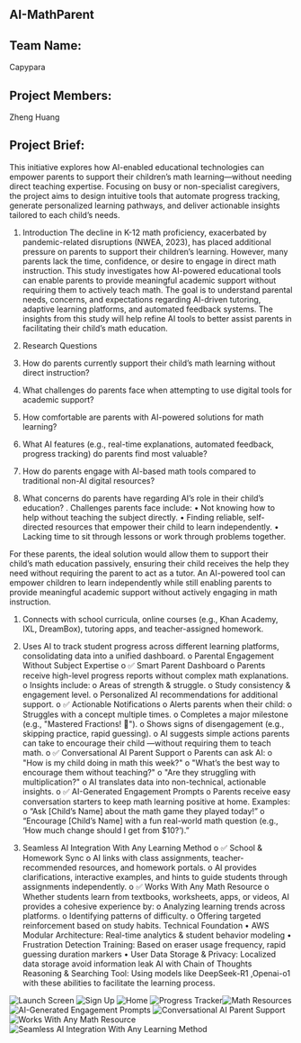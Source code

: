 ## AI-MathParent
## Team Name:
Capypara
## Project Members: 
Zheng Huang
## Project Brief: 
This initiative explores how AI-enabled educational technologies can empower parents to support their children’s math learning—without needing direct teaching expertise. Focusing on busy or non-specialist caregivers, the project aims to design intuitive tools that automate progress tracking, generate personalized learning pathways, and deliver actionable insights tailored to each child’s needs.

1. Introduction
The decline in K-12 math proficiency, exacerbated by pandemic-related disruptions (NWEA, 2023), has placed additional pressure on parents to support their children’s learning. However, many parents lack the time, confidence, or desire to engage in direct math instruction.
This study investigates how AI-powered educational tools can enable parents to provide meaningful academic support without requiring them to actively teach math. The goal is to understand parental needs, concerns, and expectations regarding AI-driven tutoring, adaptive learning platforms, and automated feedback systems. The insights from this study will help refine AI tools to better assist parents in facilitating their child’s math education.

2. Research Questions
1.	How do parents currently support their child’s math learning without direct instruction?
2.	What challenges do parents face when attempting to use digital tools for academic support?
3.	How comfortable are parents with AI-powered solutions for math learning?
4.	What AI features (e.g., real-time explanations, automated feedback, progress tracking) do parents find most valuable?
5.	How do parents engage with AI-based math tools compared to traditional non-AI digital resources?
6.	What concerns do parents have regarding AI’s role in their child’s education?
.
Challenges parents face include:
•	Not knowing how to help without teaching the subject directly.
•	Finding reliable, self-directed resources that empower their child to learn independently.
•	Lacking time to sit through lessons or work through problems together.

For these parents, the ideal solution would allow them to support their child’s math education passively, ensuring their child receives the help they need without requiring the parent to act as a tutor. An AI-powered tool can empower children to learn independently while still enabling parents to provide meaningful academic support without actively engaging in math instruction.
1.	Connects with school curricula, online courses (e.g., Khan Academy, IXL, DreamBox), tutoring apps, and teacher-assigned homework.
2.	Uses AI to track student progress across different learning platforms, consolidating data into a unified dashboard.
o	Parental Engagement Without Subject Expertise
o	✅ Smart Parent Dashboard
o	Parents receive high-level progress reports without complex math explanations.
o	Insights include:
o	Areas of strength & struggle.
o	Study consistency & engagement level.
o	Personalized AI recommendations for additional support.
o	✅ Actionable Notifications
o	Alerts parents when their child:
o	Struggles with a concept multiple times.
o	Completes a major milestone (e.g., "Mastered Fractions! 🎉").
o	Shows signs of disengagement (e.g., skipping practice, rapid guessing).
o	AI suggests simple actions parents can take to encourage their child —without requiring them to teach math.
o	✅ Conversational AI Parent Support
o	Parents can ask AI:
o	"How is my child doing in math this week?"
o	"What’s the best way to encourage them without teaching?"
o	"Are they struggling with multiplication?"
o	AI translates data into non-technical, actionable insights.
o	✅ AI-Generated Engagement Prompts
o	Parents receive easy conversation starters to keep math learning positive at home. Examples:
o	“Ask [Child’s Name] about the math game they played today!”
o	“Encourage [Child’s Name] with a fun real-world math question (e.g., ‘How much change should I get from $10?’).”

3. Seamless AI Integration With Any Learning Method
o	✅ School & Homework Sync
o	AI links with class assignments, teacher-recommended resources, and homework portals.
o	AI provides clarifications, interactive examples, and hints to guide students through assignments independently.
o	✅ Works With Any Math Resource
o	Whether students learn from textbooks, worksheets, apps, or videos, AI provides a cohesive experience by:
o	Analyzing learning trends across platforms.
o	Identifying patterns of difficulty.
o	Offering targeted reinforcement based on study habits.
Technical Foundation
•	AWS Modular Architecture: 
Real-time analytics & student behavior modeling
•	Frustration Detection Training: 
Based on eraser usage frequency, rapid guessing duration markers
•	User Data Storage & Privacy:
 Localized data storage avoid information leak
AI with Chain of Thoughts Reasoning & Searching Tool: 
Using models like DeepSeek-R1 ,Openai-o1 with these abilities to facilitate the learning process.

![Launch Screen](https://github.com/user-attachments/assets/93a2753f-0063-4cb8-a2ac-ce3def46cec2)
![Sign Up](https://github.com/user-attachments/assets/759f97d2-06c4-4fb5-b544-a16f3de65c0b)
![Home](https://github.com/user-attachments/assets/22b9f3b6-884e-49f2-950d-d76ed4b50d98)
![Progress Tracker](https://github.com/user-attachments/assets/70c5a47e-eef7-4dd0-968e-98b734ac4d42)![Math Resources](https://github.com/user-attachments/assets/865469df-9753-43c7-986e-40e6526cbb6d)
![AI-Generated Engagement Prompts](https://github.com/user-attachments/assets/98073bc9-b81f-43ed-9c2b-604168b34e37)
![Conversational AI Parent Support](https://github.com/user-attachments/assets/452a5a8f-13cb-4631-85d4-b8c964554f9f)
![Works With Any Math Resource](https://github.com/user-attachments/assets/63b2dd75-aaad-4caf-9f2b-1457c5d2b5eb)
![Seamless AI Integration With Any Learning Method](https://github.com/user-attachments/assets/846d466e-7179-478f-b947-1db5018383e4)




